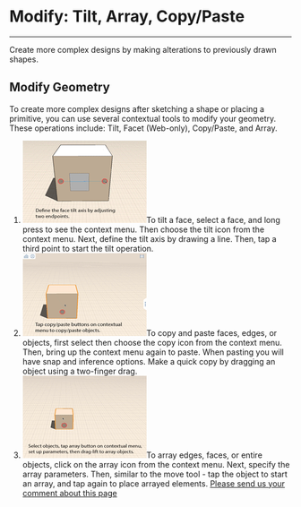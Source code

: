 # Modify: Tilt, Array, Copy/Paste

----

Create more complex designs by making alterations to previously drawn shapes.

## Modify Geometry

To create more complex designs after sketching a shape or placing a primitive, you can use several contextual tools to modify your geometry. These operations include: Tilt, Facet (Web-only), Copy/Paste, and Array.

1. ![](Images/GUID-7AC231BB-97FF-40FC-B844-7DF936874F04-low.gif)To tilt a face, select a face, and long press to see the context menu. Then choose the tilt icon from the context menu. Next, define the tilt axis by drawing a line. Then, tap a third point to start the tilt operation.
2. ![](Images/GUID-B4131EF1-18F5-453C-B430-22B79D6AC0DB-low.gif)To copy and paste faces, edges, or objects, first select then choose the copy icon from the context menu. Then, bring up the context menu again to paste. When pasting you will have snap and inference options. Make a quick copy by dragging an object using a two-finger drag.
3. ![](Images/GUID-A5913264-8D07-4E5C-9B4F-E65E6071DAD3-low.gif)To array edges, faces, or entire objects, click on the array icon from the context menu. Next, specify the array parameters. Then, similar to the move tool - tap the object to start an array, and tap again to place arrayed elements.
[Please send us your comment about this page](#)